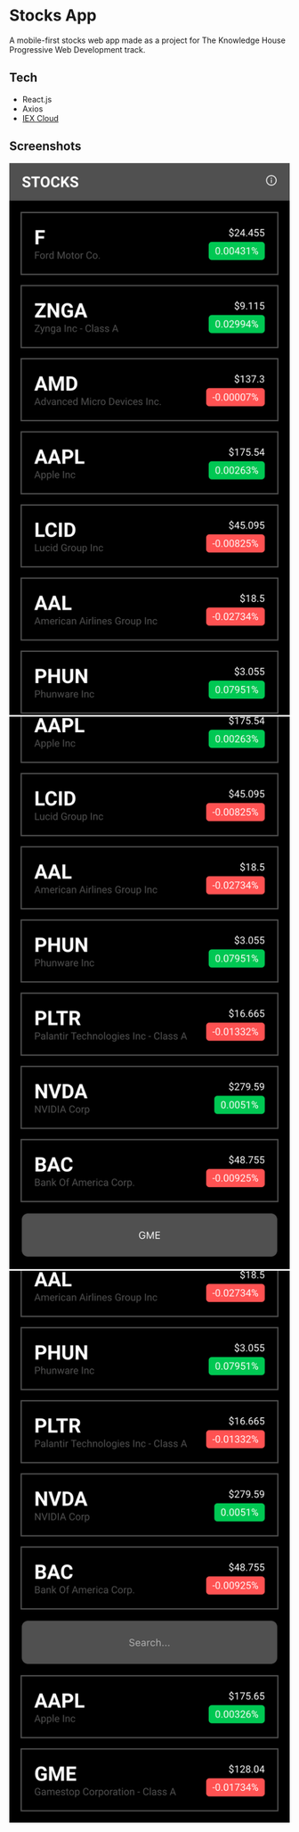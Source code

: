# Stocks App

A mobile-first stocks web app made as a project for The Knowledge House Progressive Web Development track.

## Tech
- React.js
- Axios
- [IEX Cloud](https://iexcloud.io/)

## Screenshots

<p align="center">
  <img src="./assets/home.png/">
  <img src="./assets/search.png/">
  <img src="./assets/results.png/">
</p>
